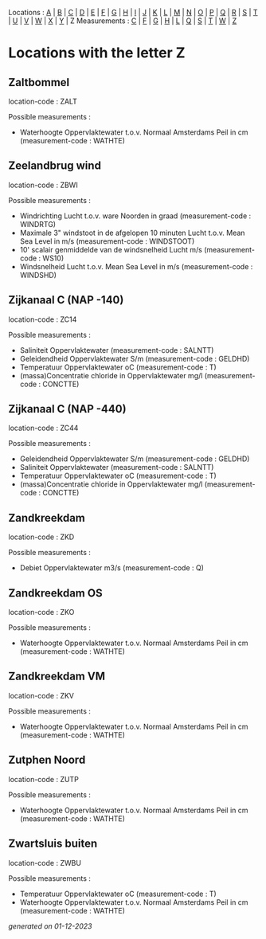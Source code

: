 Locations : [A](location_A.md) | [B](location_B.md) | [C](location_C.md) | [D](location_D.md) | [E](location_E.md) | [F](location_F.md) | [G](location_G.md) | [H](location_H.md) | [I](location_I.md) | [J](location_J.md) | [K](location_K.md) | [L](location_L.md) | [M](location_M.md) | [N](location_N.md) | [O](location_O.md) | [P](location_P.md) | [Q](location_Q.md) | [R](location_R.md) | [S](location_S.md) | [T](location_T.md) | [U](location_U.md) | [V](location_V.md) | [W](location_W.md) | [X](location_X.md) | [Y](location_Y.md) | Z
Measurements : [C](measurement_C.md) | [F](measurement_F.md) | [G](measurement_G.md) | [H](measurement_H.md) | [L](measurement_L.md) | [Q](measurement_Q.md) | [S](measurement_S.md) | [T](measurement_T.md) | [W](measurement_W.md) | [Z](measurement_Z.md)

# Locations with the letter Z #


## Zaltbommel ##
location-code : ZALT

Possible measurements :
* Waterhoogte Oppervlaktewater t.o.v. Normaal Amsterdams Peil in cm (measurement-code : WATHTE)

## Zeelandbrug wind ##
location-code : ZBWI

Possible measurements :
* Windrichting Lucht t.o.v. ware Noorden in graad (measurement-code : WINDRTG)
* Maximale 3" windstoot in de afgelopen 10 minuten Lucht t.o.v. Mean Sea Level in m/s (measurement-code : WINDSTOOT)
* 10' scalair genmiddelde van de windsnelheid Lucht m/s (measurement-code : WS10)
* Windsnelheid Lucht t.o.v. Mean Sea Level in m/s (measurement-code : WINDSHD)

## Zijkanaal C (NAP -140) ##
location-code : ZC14

Possible measurements :
* Saliniteit Oppervlaktewater  (measurement-code : SALNTT)
* Geleidendheid Oppervlaktewater S/m (measurement-code : GELDHD)
* Temperatuur Oppervlaktewater oC (measurement-code : T)
* (massa)Concentratie chloride in Oppervlaktewater mg/l (measurement-code : CONCTTE)

## Zijkanaal C (NAP -440) ##
location-code : ZC44

Possible measurements :
* Geleidendheid Oppervlaktewater S/m (measurement-code : GELDHD)
* Saliniteit Oppervlaktewater  (measurement-code : SALNTT)
* Temperatuur Oppervlaktewater oC (measurement-code : T)
* (massa)Concentratie chloride in Oppervlaktewater mg/l (measurement-code : CONCTTE)

## Zandkreekdam ##
location-code : ZKD

Possible measurements :
* Debiet Oppervlaktewater m3/s (measurement-code : Q)

## Zandkreekdam OS ##
location-code : ZKO

Possible measurements :
* Waterhoogte Oppervlaktewater t.o.v. Normaal Amsterdams Peil in cm (measurement-code : WATHTE)

## Zandkreekdam VM ##
location-code : ZKV

Possible measurements :
* Waterhoogte Oppervlaktewater t.o.v. Normaal Amsterdams Peil in cm (measurement-code : WATHTE)

## Zutphen Noord ##
location-code : ZUTP

Possible measurements :
* Waterhoogte Oppervlaktewater t.o.v. Normaal Amsterdams Peil in cm (measurement-code : WATHTE)

## Zwartsluis buiten ##
location-code : ZWBU

Possible measurements :
* Temperatuur Oppervlaktewater oC (measurement-code : T)
* Waterhoogte Oppervlaktewater t.o.v. Normaal Amsterdams Peil in cm (measurement-code : WATHTE)


_generated on 01-12-2023_
